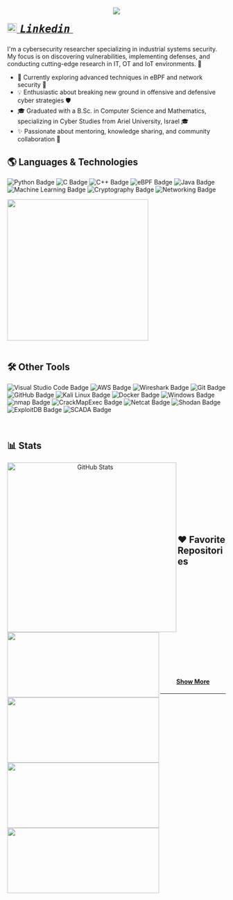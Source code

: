 <h1 align="center">
  <a href="https://git.io/typing-svg">
    <img src="https://readme-typing-svg.herokuapp.com/?lines=Hi%20there!%20👋;%20I'm%20Anna%20Pinchuk;%20Cyber%20Researcher%20and%20Security%20Expert;&center=true&size=30">
  </a>
</h1>

<!-- Connect with Me -->
<h5 align="left">
  <code><a href="https://www.linkedin.com/in/annapinchuk/" title="Linkedin Profile"><img width="22" src="images/linkedin.svg"> <span style="font-size: 24px;">Linkedin</span> </a></code>
</h5>

<!-- About Me -->
I'm a cybersecurity researcher specializing in industrial systems security. My focus is on discovering vulnerabilities, implementing defenses, and conducting cutting-edge research in IT, OT and IoT environments. 🔐

- 🌱 Currently exploring advanced techniques in eBPF and network security 🚀
- 💡 Enthusiastic about breaking new ground in offensive and defensive cyber strategies 🛡️
- 🎓 Graduated with a B.Sc. in Computer Science and Mathematics, specializing in Cyber Studies from Ariel University, Israel 🎓
- ✨ Passionate about mentoring, knowledge sharing, and community collaboration 🌟

<!-- Skills -->
## 🌎 Languages & Technologies 

![Python Badge](https://img.shields.io/badge/-Python-black?style=flat&logo=python) 
![C Badge](https://img.shields.io/badge/-C-black?style=flat) 
![C++ Badge](https://img.shields.io/badge/-C++-black?style=flat&logo=c%2B%2B) 
![eBPF Badge](https://img.shields.io/badge/-eBPF-black?style=flat) 
![Java Badge](https://img.shields.io/badge/Java-black?style=flat&logo=java) 
![Machine Learning Badge](https://img.shields.io/badge/Machine%20Learning-black?style=flat&logo=machine-learning) 
![Cryptography Badge](https://img.shields.io/badge/Cryptography-black?style=flat&logo=cryptography) 
![Networking Badge](https://img.shields.io/badge/Networking-black?style=flat&logo=network)

<div align=left>
    <a href="https://github.com/anuraghazra/github-readme-stats">
      <img width=325 align="center" src="https://github-readme-stats.vercel.app/api/top-langs/?username=annapinchuk&hide=c%23,powershell,Mathematica,Ruby,Objective-C,Objective-C%2b%2b,Cuda&title_color=61dafb&text_color=ffffff&icon_color=61dafb&bg_color=20232a&langs_count=8&layout=compact&border_color=61dafb&hide_border=true" />
    </a>
</div>
<br/>

## 🛠️ Other Tools

![Visual Studio Code Badge](https://img.shields.io/badge/-VS%20Code-black?style=flat&logo=visual-studio-code) 
![AWS Badge](https://img.shields.io/badge/-AWS-black?style=flat&logo=amazon-aws) 
![Wireshark Badge](https://img.shields.io/badge/-Wireshark-black?style=flat&logo=wireshark) 
![Git Badge](https://img.shields.io/badge/-Git-black?style=flat&logo=git) 
![GitHub Badge](https://img.shields.io/badge/-GitHub-181717?style=flat&logo=github) 
![Kali Linux Badge](https://img.shields.io/badge/Kali%20Linux-black?style=flat&logo=kalilinux) 
![Docker Badge](https://img.shields.io/badge/-Docker-black?style=flat&logo=docker) 
![Windows Badge](https://img.shields.io/badge/-Windows-black?style=flat&logo=windows) 
![nmap Badge](https://img.shields.io/badge/-nmap-black?style=flat&logo=nmap) 
![CrackMapExec Badge](https://img.shields.io/badge/-CrackMapExec-black?style=flat&logo=crackmapexec)
![Netcat Badge](https://img.shields.io/badge/-Netcat-black?style=flat&logo=netcat)
![Shodan Badge](https://img.shields.io/badge/-Shodan-black?style=flat&logo=shodan) 
![ExploitDB Badge](https://img.shields.io/badge/-ExploitDB-black?style=flat&logo=exploitdb) 
![SCADA Badge](https://img.shields.io/badge/-SCADA-black?style=flat&logo=scada)

<br/>

## 📊 Stats
<div width="100%" align="center">
    <a href="https://github.com/orelz890/github-readme-streak-stats" title="Go to Source">
      <img align="left" width=390 src="https://github-readme-streak-stats.herokuapp.com/?user=orelz890&theme=react&border=61dafb&hide_border=true" alt="GitHub Stats" />
    </a>
</div>
<br/><br/><br/><br/><br/><br/><br/><br/>

## ❤️ Favorite Repositories
<div width="100%" align="center">
  <a align="left" href="https://github.com/annapinchuk/ToReach" title="ToReach"><img align="left" height="150" src="https://github-readme-stats.vercel.app/api/pin/?username=annapinchuk&repo=ToReach&theme=react&border_color=61dafb&border_radius=10" width="350">
  </a>
  
  <a align="left" href="https://github.com/annapinchuk/ebpf" title="eBPF Project"><img align="left" height="150" src="https://github-readme-stats.vercel.app/api/pin/?username=annapinchuk&repo=ebpf&theme=react&border_color=61dafb&border_radius=10" width="350" >
  </a>
</div>

<br/><br/><br/><br/><br/><br/>

<div width="100%" align="center">
  <a align="left" href="https://github.com/annapinchuk/FIDO2_webapp" title="Industrial Cybersecurity Research"><img align="left" height="150" src="https://github-readme-stats.vercel.app/api/pin/?username=annapinchuk&repo=industrial-cybersecurity-research&theme=react&border_color=61dafb&border_radius=10" width="350">
  </a>
  
  <a align="left" href="https://github.com/annapinchuk/RC4" title="Security Awareness Podcast"><img align="left" height="150" src="https://github-readme-stats.vercel.app/api/pin/?username=annapinchuk&repo=security-awareness-podcast&theme=react&border_color=61dafb&border_radius=10" width="350" >
  </a>
</div>

<br/><br/><br/><br/><br/><br/>

<h4 align="center">
  <a href="https://github.com/annapinchuk?tab=repositories" title="Show Repositories">Show More</a>
</h4>
<hr/>
